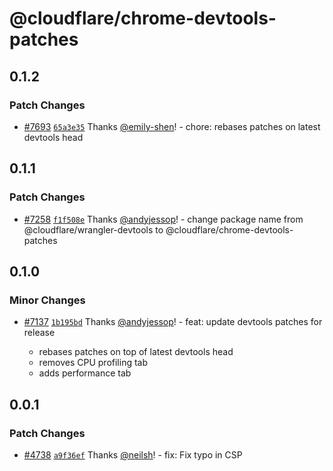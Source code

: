 # @cloudflare/chrome-devtools-patches

## 0.1.2

### Patch Changes

- [#7693](https://github.com/cloudflare/workers-sdk/pull/7693) [`65a3e35`](https://github.com/cloudflare/workers-sdk/commit/65a3e3590aff2f287c669172856512d6b29bd37f) Thanks [@emily-shen](https://github.com/emily-shen)! - chore: rebases patches on latest devtools head

## 0.1.1

### Patch Changes

- [#7258](https://github.com/cloudflare/workers-sdk/pull/7258) [`f1f508e`](https://github.com/cloudflare/workers-sdk/commit/f1f508ec1acefd7b409b77ae1070029953cca061) Thanks [@andyjessop](https://github.com/andyjessop)! - change package name from @cloudflare/wrangler-devtools to @cloudflare/chrome-devtools-patches

## 0.1.0

### Minor Changes

- [#7137](https://github.com/cloudflare/workers-sdk/pull/7137) [`1b195bd`](https://github.com/cloudflare/workers-sdk/commit/1b195bd09aef282a8a205d341579cdb7e3755d89) Thanks [@andyjessop](https://github.com/andyjessop)! - feat: update devtools patches for release

  - rebases patches on top of latest devtools head
  - removes CPU profiling tab
  - adds performance tab

## 0.0.1

### Patch Changes

- [#4738](https://github.com/cloudflare/workers-sdk/pull/4738) [`a9f36ef`](https://github.com/cloudflare/workers-sdk/commit/a9f36ef01c6080352934cfd31c4987c5e197f8b5) Thanks [@neilsh](https://github.com/neilsh)! - fix: Fix typo in CSP
